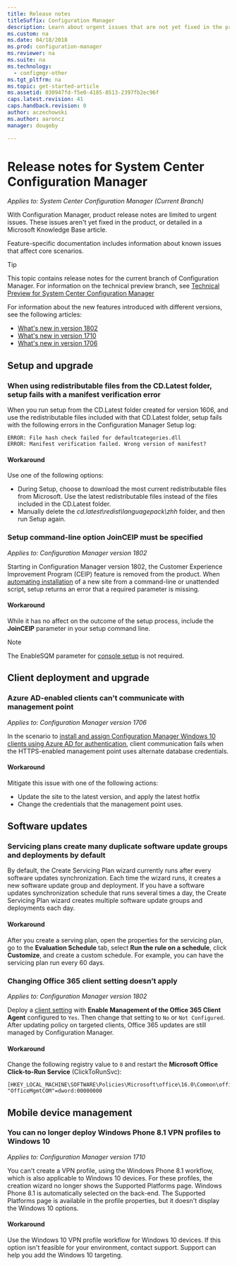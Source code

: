 ```yaml
---
title: Release notes
titleSuffix: Configuration Manager
description: Learn about urgent issues that are not yet fixed in the product or covered in a Microsoft Knowledge Base article.
ms.custom: na
ms.date: 04/18/2018
ms.prod: configuration-manager
ms.reviewer: na
ms.suite: na
ms.technology:
  - configmgr-other
ms.tgt_pltfrm: na
ms.topic: get-started-article
ms.assetid: 030947fd-f5e0-4185-8513-2397fb2ec96f
caps.latest.revision: 41
caps.handback.revision: 0
author: aczechowski
ms.author: aaroncz
manager: dougeby

---
```

# Release notes for System Center Configuration Manager

*Applies to: System Center Configuration Manager (Current Branch)*

With Configuration Manager, product release notes are limited to urgent issues. These issues aren't yet fixed in the product, or detailed in a Microsoft Knowledge Base article.  

Feature-specific documentation includes information about known issues that affect core scenarios.  

> [!TIP]  
>  This topic contains release notes for the current branch of Configuration Manager. For information on the technical preview branch, see [Technical Preview for System Center Configuration Manager](../../../../core/get-started/technical-preview.md)  

For information about the new features introduced with different versions, see the following articles:
- [What's new in version 1802](/sccm/core/plan-design/changes/whats-new-in-version-1802)
- [What's new in version 1710](/sccm/core/plan-design/changes/whats-new-in-version-1710)
- [What's new in version 1706](/sccm/core/plan-design/changes/whats-new-in-version-1706)  



## Setup and upgrade  


### When using redistributable files from the CD.Latest folder, setup fails with a manifest verification error
<!-- 510080, 490569  -->

When you run setup from the CD.Latest folder created for version 1606, and use the redistributable files included with that CD.Latest folder, setup fails with the following errors in the Configuration Manager Setup log:

  `ERROR: File hash check failed for defaultcategories.dll`  
  `ERROR: Manifest verification failed. Wrong version of manifest?`

#### Workaround
Use one of the following options:
 - During Setup, choose to download the most current redistributable files from Microsoft. Use the latest redistributable files instead of the files included in the CD.Latest folder.
 - Manually delete the *cd.latest\redist\languagepack\zhh* folder, and then run Setup again.


### Setup command-line option JoinCEIP must be specified
<!--510806-->
*Applies to: Configuration Manager version 1802*

Starting in Configuration Manager version 1802, the Customer Experience Improvement Program (CEIP) feature is removed from the product. When [automating installation](/sccm/core/servers/deploy/install/command-line-options-for-setup) of a new site from a command-line or unattended script, setup returns an error that a required parameter is missing. 

#### Workaround
While it has no affect on the outcome of the setup process, include the **JoinCEIP** parameter in your setup command line.

 > [!Note]  
 > The EnableSQM parameter for [console setup](/sccm/core/servers/deploy/install/install-consoles) is not required.



<!-- ## Backup and recovery  -->


## Client deployment and upgrade

### Azure AD-enabled clients can't communicate with management point
<!--501089-->
*Applies to: Configuration Manager version 1706*
<!--also fixed in 1710 HFRU-->
In the scenario to [install and assign Configuration Manager Windows 10 clients using Azure AD for authentication](/sccm/core/clients/deploy/deploy-clients-cmg-azure), client communication fails when the HTTPS-enabled management point uses alternate database credentials. 

#### Workaround
Mitigate this issue with one of the following actions:
- Update the site to the latest version, and apply the latest hotfix
- Change the credentials that the management point uses.


<!-- ## Operating system deployment  -->



## Software updates

### Servicing plans create many duplicate software update groups and deployments by default  
<!-- 474326 -->
By default, the Create Servicing Plan wizard currently runs after every software updates synchronization. Each time the wizard runs, it creates a new software update group and deployment. If you have a software updates synchronization schedule that runs several times a day, the Create Servicing Plan wizard creates multiple software update groups and deployments each day.  

#### Workaround
 After you create a serving plan, open the properties for the servicing plan, go to the **Evaluation Schedule** tab,  select **Run the rule on a schedule**, click **Customize**, and create a custom schedule. For example, you can have the servicing plan run every 60 days.  


### Changing Office 365 client setting doesn’t apply 
<!--511551-->
*Applies to: Configuration Manager version 1802*  

Deploy a [client setting](/sccm/core/clients/deploy/about-client-settings#enable-management-of-the-office-365-client-agent) with **Enable Management of the Office 365 Client Agent** configured to `Yes`. Then change that setting to `No` or `Not Configured`. After updating policy on targeted clients, Office 365 updates are still managed by Configuration Manager. 

#### Workaround
Change the following registry value to `0` and restart the **Microsoft Office Click-to-Run Service** (ClickToRunSvc):

```
[HKEY_LOCAL_MACHINE\SOFTWARE\Policies\Microsoft\office\16.0\Common\officeupdate]
"OfficeMgmtCOM"=dword:00000000
```



## Mobile device management  

### You can no longer deploy Windows Phone 8.1 VPN profiles to Windows 10
<!-- 503274  -->
*Applies to: Configuration Manager version 1710*

You can't create a VPN profile, using the Windows Phone 8.1 workflow, which is also applicable to Windows 10 devices. For these profiles, the creation wizard no longer shows the Supported Platforms page. Windows Phone 8.1 is automatically selected on the back-end. The Supported Platforms page is available in the profile properties, but it doesn't display the Windows 10 options.

#### Workaround
 Use the Windows 10 VPN profile workflow for Windows 10 devices. If this option isn't feasible for your environment, contact support. Support can help you add the Windows 10 targeting.



<!-- ## Reports and monitoring    -->
<!-- ## Conditional access   -->
<!-- ## Endpoint Protection -->
